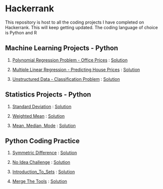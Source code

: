 # Hackerrank

This repository is host to all the coding projects I have completed on Hackerrank. This will keep getting updated. The coding language of choice is Python and R

## Machine Learning Projects - Python

1) [Polynomial Regression Problem - Office Prices](https://www.hackerrank.com/challenges/predicting-office-space-price/problem) : [Solution](https://github.com/Suryak1986/Hackerrank/blob/master/Polynomial_Regression.py)

2) [Multiple Linear Regression - Predicting House Prices](https://www.hackerrank.com/challenges/predicting-house-prices) : [Solution](https://github.com/Suryak1986/Hackerrank/blob/master/Multiple_Linear_Regression.py)

3) [Unstructured Data - Classification Problem](https://www.hackerrank.com/challenges/quora-answer-classifier) : [Solution](https://github.com/Suryak1986/Hackerrank/blob/master/Quora_Answer_Classifier.py)

## Statistics Projects - Python

1) [Standard Deviation](https://www.hackerrank.com/challenges/s10-standard-deviation) : [Solution](https://github.com/Suryak1986/Hackerrank/blob/master/Standard_Deviation.py)

2) [Weighted Mean](https://www.hackerrank.com/challenges/s10-weighted-mean) : [Solution](https://github.com/Suryak1986/Hackerrank/blob/master/Weighted_Mean.py)

3) [Mean, Median, Mode](https://www.hackerrank.com/challenges/s10-basic-statistics) : [Solution](https://github.com/Suryak1986/Hackerrank/blob/master/Mean_Median_Mode.py)


## Python Coding Practice 

1) [Symmetric Difference](https://www.hackerrank.com/challenges/symmetric-difference) : [Solution](https://github.com/Suryak1986/Hackerrank/blob/master/Symmetric_Difference.py)

2) [No Idea Challenge](https://www.hackerrank.com/challenges/no-idea) : [Solution](https://github.com/Suryak1986/Hackerrank/blob/master/No_idea.py)

3) [Introduction_To_Sets](https://www.hackerrank.com/challenges/py-introduction-to-sets/problema) : [Solution](https://github.com/Suryak1986/Hackerrank/blob/master/Intro_Sets.py)

4) [Merge The Tools](https://www.hackerrank.com/challenges/merge-the-tools) : [Solution](https://github.com/Suryak1986/Hackerrank/blob/master/Merge_Tools.py)
